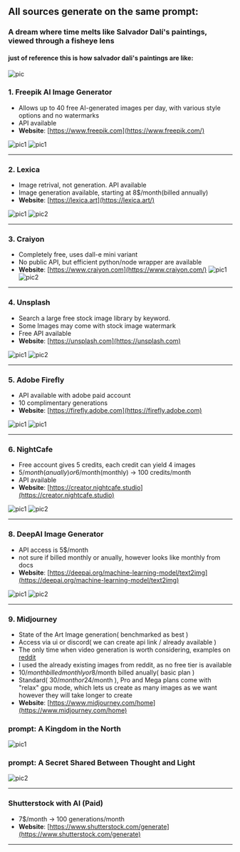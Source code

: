 ## All sources generate on the same prompt: 
### A dream where time melts like Salvador Dalí's paintings, viewed through a fisheye lens 
#### just of reference this is how salvador dali's paintings are like:
![pic](/images/salvador_dali_painting.webp)

### **1. Freepik AI Image Generator**
* Allows up to 40 free AI-generated images per day, with various style options and no watermarks
* API available
* **Website**: [https://www.freepik.com](https://www.freepik.com/)

![pic1](/images/freepik__1.jpeg)
![pic1](/images/freepik__2.jpeg)

---

### **2. Lexica** 
* Image retrival, not generation. API available
* Image generation available, starting at 8$/month(billed annually)
* **Website**: [https://lexica.art](https://lexica.art/)


![pic1](/images/lexica_1.webp)
![pic2](/images/lexica_2.webp)

---

### **3. Craiyon**
* Completely free, uses dall-e mini variant
* No public API, but efficient python/node wrapper are available
* **Website**: [https://www.craiyon.com](https://www.craiyon.com/)
![pic1](/images/craiyon_1.webp)
![pic2](/images/craiyon_2.webp)

---

### **4. Unsplash**

* Search a large free stock image library by keyword.
* Some Images may come with stock image watermark
* Free API available
* **Website**: [https://unsplash.com](https://unsplash.com)

![pic1](/images/upsplash_1.avif)
![pic2](/images/upsplash_2.avif)

---

### **5. Adobe Firefly**

* API available with adobe paid account
* 10 complimentary generations
* **Website**: [https://firefly.adobe.com](https://firefly.adobe.com)

![pic1](/images/firefly_1.jpg)
![pic1](/images/firefly_2.jpg)

---

### **6. NightCafe**

* Free account gives 5 credits, each credit can yield 4 images 
* 5$/month(anually) or 6$/month(monthly) -> 100 credits/month
* API available
* **Website**: [https://creator.nightcafe.studio](https://creator.nightcafe.studio)

![pic1](/images/nightcafe_1.jpg)
![pic2](/images/nightcafe_2.jpg)

---

### **8. DeepAI Image Generator**

* API access is 5$/month
* not sure if billed monthly or anually, however looks like monthly from docs
* **Website**: [https://deepai.org/machine-learning-model/text2img](https://deepai.org/machine-learning-model/text2img)


![pic1](/images/deep_ai_1.jpeg)
![pic2](/images/deep_ai_2.jpeg)

---

### **9. Midjourney**

* State of the Art Image generation( benchmarked as best )
* Access via ui or discord( we can create api link / already available )
* The only time when video generation is worth considering, examples on [reddit](https://www.reddit.com/r/midjourney/)
* I used the already existing images from reddit, as no free tier is available
* 10$/month billed monthly or 8$/month billed anually( basic plan )
* Standard( 30$/month or 24$/month ), Pro and Mega plans come with "relax" gpu mode, which lets us create as many images as we want however they will take longer to create
* **Website**: [https://www.midjourney.com/home](https://www.midjourney.com/home)

### prompt: A Kingdom in the North
![pic1](/images/midjourney_1.png)

### prompt: A Secret Shared Between Thought and Light
![pic2](/images/midjourney_2.jpeg)

---

### **Shutterstock with AI (Paid)**

* 7$/month -> 100 generations/month
* **Website**: [https://www.shutterstock.com/generate](https://www.shutterstock.com/generate)

---
